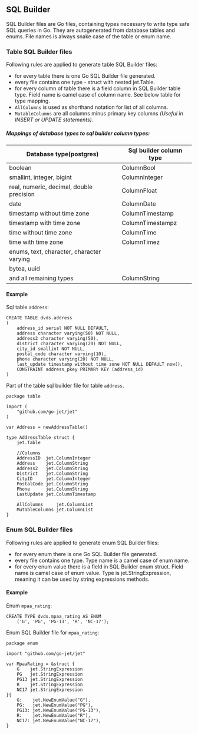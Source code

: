 
## SQL Builder

SQL Builder files are Go files, containing types necessary to write type safe SQL queries in Go. They are 
autogenerated from database tables and enums. File names is always snake case of the table or enum name.

### Table SQL Builder files

Following rules are applied to generate table SQL Builder files:

- for every table there is one Go SQL Builder file generated.  
- every file contains one type - struct with nested jet.Table.
- for every column of table there is a field column in SQL Builder table type. 
Field name is camel case of column name. See below table for type mapping.
- `AllColumns` is used as shorthand notation for list of all columns.
- `MutableColumns` are all columns minus primary key columns _(Useful in INSERT or UPDATE statements)_.

##### Mappings of database types to sql builder column types:

| Database type(postgres)                         | Sql builder column type                                            |
| ----------------------------------------------- | -------------------------------------------------- |
| boolean                                         |  ColumnBool                                        |
| smallint, integer, bigint                       |  ColumnInteger                                     |
| real, numeric, decimal, double precision        |  ColumnFloat                                       |
| date                                            |  ColumnDate                                        |
| timestamp without time zone                     |  ColumnTimestamp                                   |
| timestamp with time zone                        |  ColumnTimestampz                                  |
| time without time zone                          |  ColumnTime                                        |
| time with time zone                             |  ColumnTimez                                       |
| enums, text, character, character varying       |                                                    |
| bytea, uuid                                     |                                                    |
| and all remaining types                         |  ColumnString                                      |

#### Example

Sql table `address`:
```
CREATE TABLE dvds.address
(
    address_id serial NOT NULL DEFAULT,
    address character varying(50) NOT NULL,
    address2 character varying(50),
    district character varying(20) NOT NULL,
    city_id smallint NOT NULL,
    postal_code character varying(10),
    phone character varying(20) NOT NULL,
    last_update timestamp without time zone NOT NULL DEFAULT now(),
    CONSTRAINT address_pkey PRIMARY KEY (address_id)
)
```

Part of the table sql builder file for table `address`. 

```
package table

import (
	"github.com/go-jet/jet"
)

var Address = newAddressTable()

type AddressTable struct {
	jet.Table

	//Columns
	AddressID  jet.ColumnInteger
	Address    jet.ColumnString
	Address2   jet.ColumnString
	District   jet.ColumnString
	CityID     jet.ColumnInteger
	PostalCode jet.ColumnString
	Phone      jet.ColumnString
	LastUpdate jet.ColumnTimestamp

	AllColumns     jet.ColumnList
	MutableColumns jet.ColumnList
}
```

### Enum SQL Builder files

Following rules are applied to generate enum SQL Builder files:

- for every enum there is one Go SQL Builder file generated.
- every file contains one type. Type name is a camel case of enum name.
- for every enum value there is a field in SQL Builder enum struct. Field name is camel case of enum value. Type is
jet.StringExpression, meaning it can be used by string expressions methods.

#### Example

Enum `mpaa_rating`:
```
CREATE TYPE dvds.mpaa_rating AS ENUM
    ('G', 'PG', 'PG-13', 'R', 'NC-17');
```

Enum SQL Builder file for `mpaa_rating`:
```
package enum

import "github.com/go-jet/jet"

var MpaaRating = &struct {
	G    jet.StringExpression
	PG   jet.StringExpression
	PG13 jet.StringExpression
	R    jet.StringExpression
	NC17 jet.StringExpression
}{
	G:    jet.NewEnumValue("G"),
	PG:   jet.NewEnumValue("PG"),
	PG13: jet.NewEnumValue("PG-13"),
	R:    jet.NewEnumValue("R"),
	NC17: jet.NewEnumValue("NC-17"),
}
```
